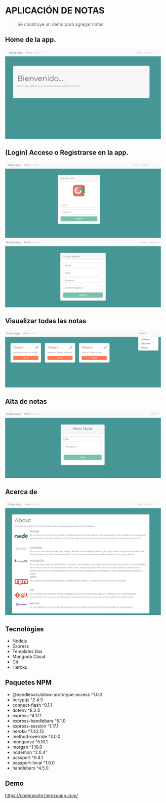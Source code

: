 
# APLICACIÓN DE NOTAS 
> Se construye un demo para agregar notas 

## Home de la app.  
![Screenshot](https://github.com/judithcoders/nodenotes/blob/master/img/screenshot1.PNG)

## (Login) Acceso o Registrarse en la app.
![Screenshot](https://github.com/judithcoders/nodenotes/blob/master/img/screenshot2.PNG)
![Screenshot](https://github.com/judithcoders/nodenotes/blob/master/img/screenshot5.PNG)

## Visualizar todas las notas 
![Screenshot](https://github.com/judithcoders/nodenotes/blob/master/img/screenshot3.PNG)

## Alta de notas 
![Screenshot](https://github.com/judithcoders/nodenotes/blob/master/img/screenshot4.PNG)

## Acerca de
![Screenshot](https://github.com/judithcoders/nodenotes/blob/master/img/screenshot6.PNG)

## Tecnológias
* Nodejs
* Express
* Templates hbs
* Mongodb Cloud
* Git
* Heroku

## Paquetes NPM
 * @handlebars/allow-prototype-access ^1.0.3 
 * bcryptjs ^2.4.3 
 * connect-flash ^0.1.1 
 * dotenv ^8.2.0 
 * express ^4.17.1 
 * express-handlebars ^5.1.0 
 * express-session ^1.17.1 
 * heroku ^7.42.13 
 * method-override ^3.0.0 
 * mongoose ^5.10.1 
 * morgan ^1.10.0 
 * nodemon ^2.0.4" 
 * passport ^0.4.1 
 * passport-local ^1.0.0 
 * handlebars ^4.5.0 
 
## Demo
https://codersnote.herokuapp.com/


